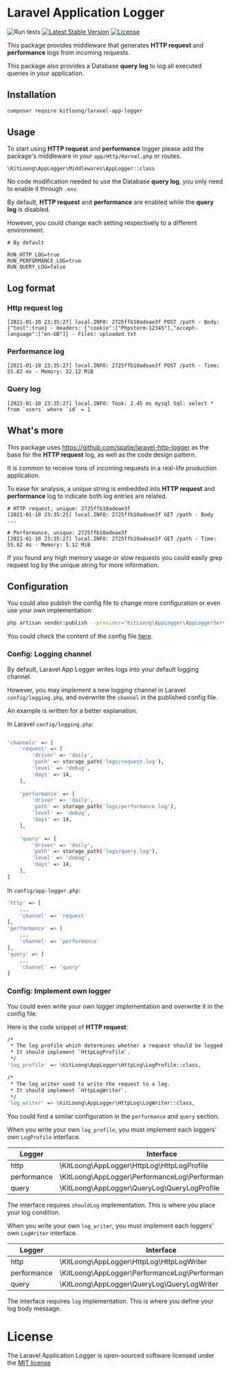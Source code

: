 # Laravel Application Logger

![Run tests](https://github.com/kitloong/laravel-app-logger/workflows/Run%20tests/badge.svg?branch=1.x)
[![Latest Stable Version](https://poser.pugx.org/kitloong/laravel-app-logger/v/stable.png)](https://packagist.org/packages/kitloong/laravel-app-logger)
[![License](https://poser.pugx.org/kitloong/laravel-app-logger/license.png)](https://packagist.org/packages/kitloong/laravel-app-logger)

This package provides middleware that generates **HTTP request** and **performance** logs from incoming requests.

This package also provides a Database **query log** to log all executed queries in your application.

## Installation

```bash
composer require kitloong/laravel-app-logger
```

## Usage

To start using **HTTP request** and **performance** logger please add the package's middleware in your `app/Http/Kernel.php` or routes.

```
\KitLoong\AppLogger\Middlewares\AppLogger::class
```

No code modification needed to use the Database **query log**, you only need to enable it through `.env`.

By default, **HTTP request** and **performance** are enabled while the **query log** is disabled.

However, you could change each setting respectively to a different environment.

```dotenv
# By default

RUN_HTTP_LOG=true
RUN_PERFORMANCE_LOG=true
RUN_QUERY_LOG=false
```

## Log format

### Http request log

```log
[2021-01-10 23:35:27] local.INFO: 2725ffb10adeae3f POST /path - Body: {"test":true} - Headers: {"cookie":["Phpstorm-12345"],"accept-language":["en-GB"]} - Files: uploaded.txt
```

### Performance log

```log
[2021-01-10 23:35:27] local.INFO: 2725ffb10adeae3f POST /path - Time: 55.82 ms - Memory: 22.12 MiB
```

### Query log

```log
[2021-01-10 23:35:27] local.INFO: Took: 2.45 ms mysql Sql: select * from `users` where `id` = 1
```

## What's more

This package uses https://github.com/spatie/laravel-http-logger as the base for the **HTTP request** log, as well as the code design pattern.

It is common to receive tons of incoming requests in a real-life production application.

To ease for analysis, a unique string is embedded into **HTTP request** and **performance** log to indicate both log entries are related.

```log
# HTTP request, unique: 2725ffb10adeae3f
[2021-01-10 23:35:25] local.INFO: 2725ffb10adeae3f GET /path - Body ...

# Performance, unique: 2725ffb10adeae3f
[2021-01-10 23:35:27] local.INFO: 2725ffb10adeae3f GET /path - Time: 55.82 ms - Memory: 5.12 MiB
```

If you found any high memory usage or slow requests you could easily grep request log by the unique string for more information.

## Configuration

You could also publish the config file to change more configuration or even use your own implementation:

```bash
php artisan vendor:publish --provider="KitLoong\AppLogger\AppLoggerServiceProvider" --tag=config
```

You could check the content of the config file [here](config/app-logger.php).

### Config: Logging channel

By default, Laravel App Logger writes logs into your default logging channel.

However, you may implement a new logging channel in Laravel `config/logging.php`, and overwrite the `channel` in the published config file.

An example is written for a better explanation.

In Laravel `config/logging.php`:

```bash

'channels' => [
    'request' => [
        'driver' => 'daily',
        'path' => storage_path('logs/request.log'),
        'level' => 'debug',
        'days' => 14,
    ],
    
    'performance' => [
        'driver' => 'daily',
        'path' => storage_path('logs/performance.log'),
        'level' => 'debug',
        'days' => 14,
    ],
    
    'query' => [
        'driver' => 'daily',
        'path' => storage_path('logs/query.log'),
        'level' => 'debug',
        'days' => 14,
    ],
]
```

In `config/app-logger.php`:

```bash
'http' => [
    ...
    'channel' => 'request'
],
'performance' => [
    ...
    'channel' => 'performance'
],
'query' => [
    ...
    'channel' => 'query'
]
```

### Config: Implement own logger

You could even write your own logger implementation and overwrite it in the config file.

Here is the code snippet of **HTTP request**:

```bash
/*
 * The log profile which determines whether a request should be logged.
 * It should implement `HttpLogProfile`.
 */
'log_profile' => \KitLoong\AppLogger\HttpLog\LogProfile::class,

/*
 * The log writer used to write the request to a log.
 * It should implement `HttpLogWriter`.
 */
'log_writer' => \KitLoong\AppLogger\HttpLog\LogWriter::class,
```

You could find a similar configuration in the `performance` and `query` section. 

When you write your own `log_profile`, you must implement each loggers' own `LogProfile` interface.

|Logger|Interface|
|---|---|
|http|\KitLoong\AppLogger\HttpLog\HttpLogProfile|
|performance|\KitLoong\AppLogger\PerformanceLog\PerformanceLogProfile|
|query|\KitLoong\AppLogger\QueryLog\QueryLogProfile|

The interface requires `shouldLog` implementation. This is where you place your log condition.

When you write your own `log_writer`, you must implement each loggers' own `LogWriter` interface.

|Logger|Interface|
|---|---|
|http|\KitLoong\AppLogger\HttpLog\HttpLogWriter|
|performance|\KitLoong\AppLogger\PerformanceLog\PerformanceLogWriter|
|query|\KitLoong\AppLogger\QueryLog\QueryLogWriter|

The interface requires `log` implementation. This is where you define your log body message.

# License

The Laravel Application Logger is open-sourced software licensed under the [MIT license](LICENSE)
